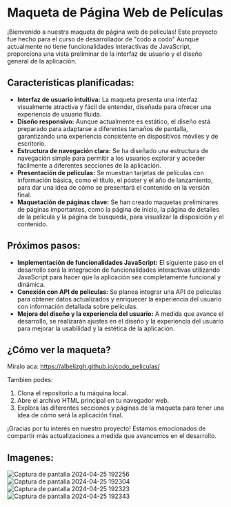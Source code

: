# Maqueta de Página Web de Películas

¡Bienvenido a nuestra maqueta de página web de películas! Este proyecto fue hecho para el curso de desarrollador de "codo a codo"
Aunque actualmente no tiene funcionalidades interactivas de JavaScript, proporciona una vista preliminar de la interfaz de usuario y el diseño general de la aplicación.

## Características planificadas:

- **Interfaz de usuario intuitiva:** La maqueta presenta una interfaz visualmente atractiva y fácil de entender, diseñada para ofrecer una experiencia de usuario fluida.
- **Diseño responsivo:** Aunque actualmente es estático, el diseño está preparado para adaptarse a diferentes tamaños de pantalla, garantizando una experiencia consistente en dispositivos móviles y de escritorio.
- **Estructura de navegación clara:** Se ha diseñado una estructura de navegación simple para permitir a los usuarios explorar y acceder fácilmente a diferentes secciones de la aplicación.
- **Presentación de películas:** Se muestran tarjetas de películas con información básica, como el título, el póster y el año de lanzamiento, para dar una idea de cómo se presentará el contenido en la versión final.
- **Maquetación de páginas clave:** Se han creado maquetas preliminares de páginas importantes, como la página de inicio, la página de detalles de la película y la página de búsqueda, para visualizar la disposición y el contenido.

## Próximos pasos:

- **Implementación de funcionalidades JavaScript:** El siguiente paso en el desarrollo será la integración de funcionalidades interactivas utilizando JavaScript para hacer que la aplicación sea completamente funcional y dinámica.
- **Conexión con API de películas:** Se planea integrar una API de películas para obtener datos actualizados y enriquecer la experiencia del usuario con información detallada sobre películas.
- **Mejora del diseño y la experiencia del usuario:** A medida que avance el desarrollo, se realizarán ajustes en el diseño y la experiencia del usuario para mejorar la usabilidad y la estética de la aplicación.


## ¿Cómo ver la maqueta?
Miralo aca:
https://albelizgh.github.io/codo_peliculas/

Tambien podes:

1. Clona el repositorio a tu máquina local.
2. Abre el archivo HTML principal en tu navegador web.
3. Explora las diferentes secciones y páginas de la maqueta para tener una idea de cómo será la aplicación final.

¡Gracias por tu interés en nuestro proyecto! Estamos emocionados de compartir más actualizaciones a medida que avancemos en el desarrollo.

## Imagenes:

![Captura de pantalla 2024-04-25 192256](https://github.com/albelizGH/codo_peliculas/assets/129092769/bfc40e65-03db-40bb-a1a0-99229bc62ec0)
![Captura de pantalla 2024-04-25 192304](https://github.com/albelizGH/codo_peliculas/assets/129092769/0baaeb88-84aa-42d8-8abd-e011fde1d990)
![Captura de pantalla 2024-04-25 192323](https://github.com/albelizGH/codo_peliculas/assets/129092769/33d12f5a-111d-4201-8a40-103f602d223e)
![Captura de pantalla 2024-04-25 192343](https://github.com/albelizGH/codo_peliculas/assets/129092769/eda412ed-450c-4aa0-abe1-69836cc39c4f)
